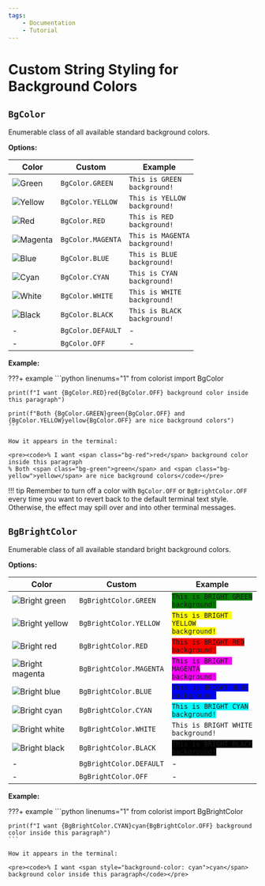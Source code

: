 ```yaml
---
tags:
    - Documentation
    - Tutorial
---
```


# Custom String Styling for Background Colors
## `BgColor`
Enumerable class of all available standard background colors.

**Options:**

| Color | Custom | Example |
| ----- | ------ | ------- |
| ![Green](../../assets/images/colors/green_16x16.png) | `BgColor.GREEN` | <code><span class="bg-green">This is GREEN background!</span></code> |
| ![Yellow](../../assets/images/colors/yellow_16x16.png) | `BgColor.YELLOW` | <code><span class="bg-yellow">This is YELLOW background!</span></code> |
| ![Red](../../assets/images/colors/red_16x16.png) | `BgColor.RED` | <code><span class="bg-red">This is RED background!</span></code> |
| ![Magenta](../../assets/images/colors/magenta_16x16.png) | `BgColor.MAGENTA` | <code><span class="bg-magenta">This is MAGENTA background!</span></code> |
| ![Blue](../../assets/images/colors/blue_16x16.png) | `BgColor.BLUE` | <code><span class="bg-blue">This is BLUE background!</span></code>|
| ![Cyan](../../assets/images/colors/cyan_16x16.png) | `BgColor.CYAN` | <code><span class="bg-cyan">This is CYAN background!</span></code> |
| ![White](../../assets/images/colors/white_16x16.png) | `BgColor.WHITE` | <code><span class="bg-white">This is WHITE background!</span></code> |
| ![Black](../../assets/images/colors/black_16x16.png) | `BgColor.BLACK` | <code><span class="bg-black">This is BLACK background!</span></code> |
| - | `BgColor.DEFAULT` | - |
| - | `BgColor.OFF` | - |

**Example:**

???+ example
    ```python linenums="1"
    from colorist import BgColor

    print(f"I want {BgColor.RED}red{BgColor.OFF} background color inside this paragraph")

    print(f"Both {BgColor.GREEN}green{BgColor.OFF} and {BgColor.YELLOW}yellow{BgColor.OFF} are nice background colors")
    ```

    How it appears in the terminal:

    <pre><code>% I want <span class="bg-red">red</span> background color inside this paragraph
    % Both <span class="bg-green">green</span> and <span class="bg-yellow">yellow</span> are nice background colors</code></pre>

!!! tip
    Remember to turn off a color with `BgColor.OFF` or `BgBrightColor.OFF` every time you want to revert back to the default terminal text style. Otherwise, the effect may spill over and into other terminal messages.

## `BgBrightColor`
Enumerable class of all available standard bright background colors.

**Options:**

| Color | Custom | Example |
| ----- | ------ | ------- |
| ![Bright green](../../assets/images/colors/bright_green_16x16.png) | `BgBrightColor.GREEN` | <code><span style="background-color: green">This is BRIGHT GREEN background!</span></code> |
| ![Bright yellow](../../assets/images/colors/bright_yellow_16x16.png) | `BgBrightColor.YELLOW` | <code><span style="background-color: yellow">This is BRIGHT YELLOW background!</span></code> |
| ![Bright red](../../assets/images/colors/bright_red_16x16.png) | `BgBrightColor.RED` | <code><span style="background-color: red">This is BRIGHT RED background!</span></code> |
| ![Bright magenta](../../assets/images/colors/bright_magenta_16x16.png) | `BgBrightColor.MAGENTA` | <code><span style="background-color: magenta">This is BRIGHT MAGENTA background!</span></code> |
| ![Bright blue](../../assets/images/colors/bright_blue_16x16.png) | `BgBrightColor.BLUE` | <code><span style="background-color: blue">This is BRIGHT BLUE background!</span></code> |
| ![Bright cyan](../../assets/images/colors/bright_cyan_16x16.png) | `BgBrightColor.CYAN` | <code><span style="background-color: cyan">This is BRIGHT CYAN background!</span></code> |
| ![Bright white](../../assets/images/colors/bright_white_16x16.png) | `BgBrightColor.WHITE` | <code><span style="background-color: white">This is BRIGHT WHITE background!</span></code> |
| ![Bright black](../../assets/images/colors/bright_black_16x16.png) | `BgBrightColor.BLACK` | <code><span style="background-color: black">This is BRIGHT BLACK background!</span></code> |
| - | `BgBrightColor.DEFAULT` | - |
| - | `BgBrightColor.OFF` | - |

**Example:**

???+ example
    ```python linenums="1"
    from colorist import BgBrightColor

    print(f"I want {BgBrightColor.CYAN}cyan{BgBrightColor.OFF} background color inside this paragraph")
    ```

    How it appears in the terminal:

    <pre><code>% I want <span style="background-color: cyan">cyan</span> background color inside this paragraph</code></pre>
